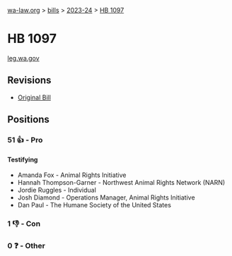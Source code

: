 [wa-law.org](/) > [bills](/bills/) > [2023-24](/bills/2023-24) > [HB 1097](/bills/2023-24/hb/1097/)

# HB 1097
[leg.wa.gov](https://app.leg.wa.gov/billsummary?BillNumber=1097&Year=2023&Initiative=false)

## Revisions
* [Original Bill](1/)

## Positions
### 51 👍 - Pro
#### Testifying
* Amanda Fox - Animal Rights Initiative
* Hannah Thompson-Garner - Northwest Animal Rights Network (NARN)
* Jordie Ruggles - Individual
* Josh Diamond - Operations Manager, Animal Rights Initiative
* Dan Paul - The Humane Society of the United States

### 1 👎 - Con

### 0 ❓ - Other
